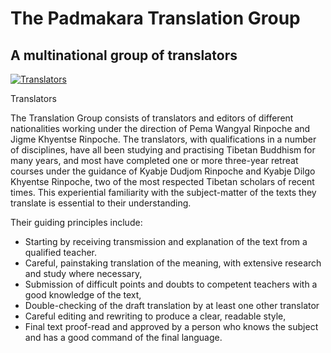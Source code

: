#  The Padmakara Translation Group 

##  A multinational group of translators 

[ ![Translators](/images/img_translation_group-150x150.jpg) ](/images/img_translation_group.jpg)

Translators 

The Translation Group consists of translators and editors of different nationalities working under the direction of Pema Wangyal Rinpoche and Jigme Khyentse Rinpoche. The translators, with qualifications in a number of disciplines, have all been studying and practising Tibetan Buddhism for many years, and most have completed one or more three-year retreat courses under the guidance of Kyabje Dudjom Rinpoche and Kyabje Dilgo Khyentse Rinpoche, two of the most respected Tibetan scholars of recent times. This experiential familiarity with the subject-matter of the texts they translate is essential to their understanding. 

Their guiding principles include: 

  * Starting by receiving transmission and explanation of the text from a qualified teacher. 
  * Careful, painstaking translation of the meaning, with extensive research and study where necessary, 
  * Submission of difficult points and doubts to competent teachers with a good knowledge of the text, 
  * Double-checking of the draft translation by at least one other translator 
  * Careful editing and rewriting to produce a clear, readable style, 
  * Final text proof-read and approved by a person who knows the subject and has a good command of the final language. 


